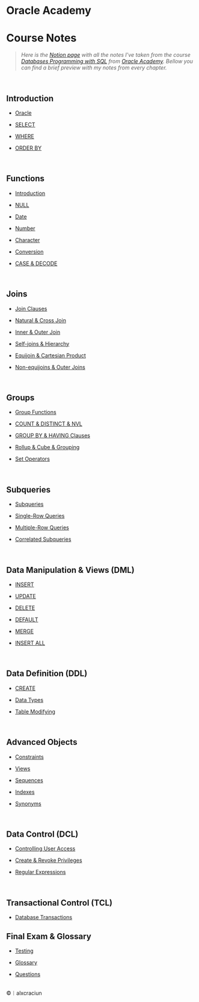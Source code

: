 # Oracle Academy 


# Course Notes

> *Here is the [Notion page](https://alxcraciun.notion.site/Oracle-5d24e6afa7e341e29b87292a8b1498fe) with all the notes I've taken from the course [Databases Programming with SQL](https://academy.oracle.com/pages/database_design_course.pdf) from [Oracle Academy](https://academy.oracle.com/en/oa-web-overview.html). Bellow you can find a brief preview with my notes from every chapter.*

<br>

## Introduction

* [Oracle](https://alxcraciun.notion.site/Introduction-SELECT-8fb84335b5aa4d06888ca643f669a9e0)

* [SELECT](https://alxcraciun.notion.site/SELECT-b4e536095d3d43ddafd3c302ac71b7f5)

* [WHERE](https://alxcraciun.notion.site/WHERE-ORDER-BY-35103b3fa653412cafa4ae52b73c8edb)

* [ORDER BY](https://alxcraciun.notion.site/ORDER-BY-d924272c717040d8aa66f4fac0e4e8dd)

<br>

## Functions

* [Introduction](https://alxcraciun.notion.site/Function-Fundamentals-9e4448ec05504ab78c0793d1feb3e139)

* [NULL](https://alxcraciun.notion.site/NULL-d765baab2b14490ab6bd697616ac2912)

* [Date](https://alxcraciun.notion.site/Date-fa889754137c45c4bf47394450f5d512)

* [Number](https://alxcraciun.notion.site/Number-c97c2bb2982844d79c208df8e681e7e5)

* [Character](https://alxcraciun.notion.site/Character-6432ca5818b545688734f7c5b02f83cd)

* [Conversion](https://alxcraciun.notion.site/Conversion-8b090df1a48e443e8580ab3098d969ce)

* [CASE & DECODE](https://alxcraciun.notion.site/CASE-DECODE-a512562d0e9f4d3ca1c0f3979c1edf11)

<br>

## Joins
 
* [Join Clauses](https://alxcraciun.notion.site/Introduction-Join-Clauses-aa9e352dc65f4758931029bad6e3ce14)

* [Natural & Cross Join](https://alxcraciun.notion.site/NATURAL-CROSS-JOIN-aeb8140fcab04639b669954bd19de965)

* [Inner & Outer Join](https://alxcraciun.notion.site/Inner-Outer-Joins-9c35de8148ac41e89a0a02231c3392d6)

* [Self-joins & Hierarchy](https://alxcraciun.notion.site/NATURAL-CROSS-JOIN-aeb8140fcab04639b669954bd19de965)

* [Equijoin & Cartesian Product](https://alxcraciun.notion.site/Equijoin-Cartesian-Product-6267f796d03d4e48a010b3aefe42d526)

* [Non-equijoins & Outer Joins](https://alxcraciun.notion.site/Non-equijoins-Outer-Joins-5b22f95e1d4b4e61a26d76e8748a7bce)

<br>

## Groups

* [Group Functions](https://alxcraciun.notion.site/Group-Functions-5723e4f3e73546ef8d990507d4f0eded)

* [COUNT & DISTINCT & NVL](https://alxcraciun.notion.site/COUNT-DISTINCT-NVL-0489981abb0a4ceb9b8210cc25e954ea)

* [GROUP BY & HAVING Clauses](https://alxcraciun.notion.site/GROUP-BY-HAVING-Clauses-f9e87aca84c4410d93957b4c8d4a335c)

* [Rollup & Cube & Grouping](https://alxcraciun.notion.site/Rollup-Cube-Operations-d2136a9c9fba47a18d5cefff9631d346)
  
* [Set Operators](https://alxcraciun.notion.site/Set-Operators-0ed7de2cebe241cea8e583d8822e2e9f)

<br>

## Subqueries

* [Subqueries](https://alxcraciun.notion.site/Subqueries-df66d6231ed345e0950d992fca7bbca0)

* [Single-Row Queries](https://alxcraciun.notion.site/Single-Row-Queries-283cf328433c4b6897c29f7e21ec50a4)

* [Multiple-Row Queries](https://alxcraciun.notion.site/Multiple-Row-Queries-e4079f939b7f4c8c8389959fb1ad6388)

* [Correlated Subqueries](https://alxcraciun.notion.site/Correlated-Subqueries-553636f07d42498ca99d9a4dae27a26d)

<br>

## Data Manipulation & Views (DML)

* [INSERT](https://alxcraciun.notion.site/INSERT-1d9f7f7bb8cb49159c9a824474d62873)

* [UPDATE](https://alxcraciun.notion.site/UPDATE-36ac4b31702c4895ba08bf1653d88c39)

* [DELETE](https://alxcraciun.notion.site/DELETE-bc9a4f6cf0c74c89abc048e0d19f5fdd)

* [DEFAULT](https://alxcraciun.notion.site/DEFAULT-025edc3317374a53ab27ddbaaf96c917)

* [MERGE](https://alxcraciun.notion.site/MERGE-d28cf89323e34734b45d6e64b5941169)

* [INSERT ALL](https://alxcraciun.notion.site/INSERT-ALL-2655dddaa1e2456d9d09c18302a8bc17)

<br>

## Data Definition (DDL)

* [CREATE](https://alxcraciun.notion.site/CREATE-c9a7ec7d0abb4339b03e9799d046edba)

* [Data Types](https://alxcraciun.notion.site/Data-Types-6a51d8b708ef4e85ad71c9e9af6b31ae)

* [Table Modifying](https://alxcraciun.notion.site/Table-Modifying-47f38cacbd0f4af0ab08e0a1958df0bb)

<br>

## Advanced Objects

* [Constraints](https://alxcraciun.notion.site/Constraints-49c7845c67ba4516a025d87eefd96c25)

* [Views](https://alxcraciun.notion.site/Views-feb643c500094944bb949e925c3589a0)

* [Sequences](https://alxcraciun.notion.site/Sequences-5abfc19a500641c0b99015a69c38d524)

* [Indexes](https://alxcraciun.notion.site/Indexes-dd8c61d0d9924c6b84b1bcdc9d93e8dd)

* [Synonyms](https://alxcraciun.notion.site/Synonyms-8acbb0a95d234a3daff5dd77425e9fa6)

<br>

## Data Control (DCL)

* [Controlling User Access](https://alxcraciun.notion.site/Controlling-User-Access-8bd91c828e824b14a96362d80a6bf268)

* [Create & Revoke Privileges](https://alxcraciun.notion.site/Create-Revoke-Privileges-0bda03d3728b4f3d80eadc7eb76807c3)

* [Regular Expressions](https://alxcraciun.notion.site/Regular-Expressions-0d41bb3c0ff94d9682e74bd9300d476c)

<br>

## Transactional Control (TCL)

* [Database Transactions](https://alxcraciun.notion.site/Database-Transactions-1bf4a7a1841a461daa088895eb3ae85e)

## Final Exam & Glossary

* [Testing](https://alxcraciun.notion.site/Testing-383e4f42f3224e36a936962d00504887)

* [Glossary](https://alxcraciun.notion.site/Glossary-9fcbfdc65cfb415f925fbb2ba020fe7d)

* [Questions](https://alxcraciun.notion.site/Questions-4cb2e5ab251a46f588fc8eacc7876b73)

<br>
©︱alxcraciun